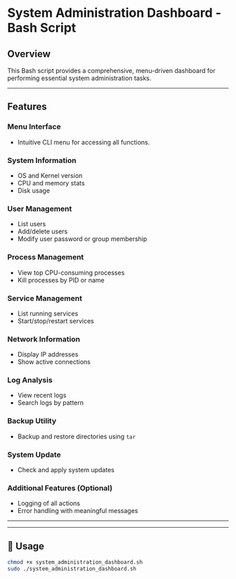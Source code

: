 # System Administration Dashboard - Bash Script

## Overview

This Bash script provides a comprehensive, menu-driven dashboard for performing essential system administration tasks.  

---

## Features

### Menu Interface
- Intuitive CLI menu for accessing all functions.

### System Information
- OS and Kernel version  
- CPU and memory stats  
- Disk usage  

### User Management
- List users  
- Add/delete users  
- Modify user password or group membership  

### Process Management
- View top CPU-consuming processes  
- Kill processes by PID or name  

### Service Management
- List running services  
- Start/stop/restart services  

### Network Information
- Display IP addresses  
- Show active connections  

### Log Analysis
- View recent logs  
- Search logs by pattern  

### Backup Utility
- Backup and restore directories using `tar`

### System Update
- Check and apply system updates  

### Additional Features (Optional)
- Logging of all actions  
- Error handling with meaningful messages  

---


---
## 🚀 Usage

```bash
chmod +x system_administration_dashboard.sh
sudo ./system_administration_dashboard.sh


```

